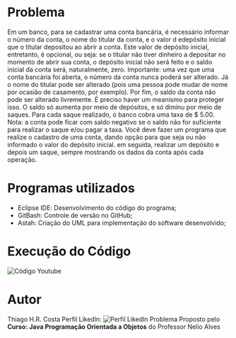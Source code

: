 # Problema
Em um banco, para se cadastrar uma conta bancária, é necessário informar o número da conta, o nome do titular da conta, e o valor d edepósito inicial que o titular depositou ao abrir a conta. Este valor de depósito inicial, entretanto, é opcional, ou seja: se o titular não tiver dinheiro a depositar no momento de abrir sua conta, o depósito inicial não será feito e o saldo inicial da conta será, naturalmente, zero.
Importante: uma vez que uma conta bancária foi aberta, o número da conta nunca poderá ser alterado. Já o nome do titular pode ser alterado (pois uma pessoa pode mudar de nome por ocasião de casamento, por exemplo).
Por fim, o saldo da conta não pode ser alterado livremente. É preciso haver um meanismo para proteger isso. O saldo só aumenta por meio de depósitos, e só diminu por meio de saques. Para cada saque realizado, o banco cobra uma taxa de $ 5.00. Nota: a conta pode ficar com saldo negativo se o saldo não for suficiente para realizar o saque e/ou pagar a taxa.
Você deve fazer um programa que realize o cadastro de uma conta, dando opção para que seja ou não informado o valor do depósito inicial. em seguida, realizar um depósito e depois um saque, sempre mostrando os dados da conta após cada operação.

# Programas utilizados
- Eclipse IDE: Desenvolvimento do código do programa; <br>
- GitBash: Controle de versão no GitHub; <br>
- Astah: Criação do UML para implementação do software desenvolvido; <br>

# Execução do Código
![Código Youtube](https://www.youtube.com/watch?v=FyuopDef1Co&feature=youtu.be)

# Autor
Thiago H.R. Costa
Perfil Likedln: ![Perfil Likedln](https://www.linkedin.com/in/thiago-costa-3566a4176/)
Problema Proposto pelo **Curso: Java Programação Orientada a Objetos** do Professor Nelio Alves 
